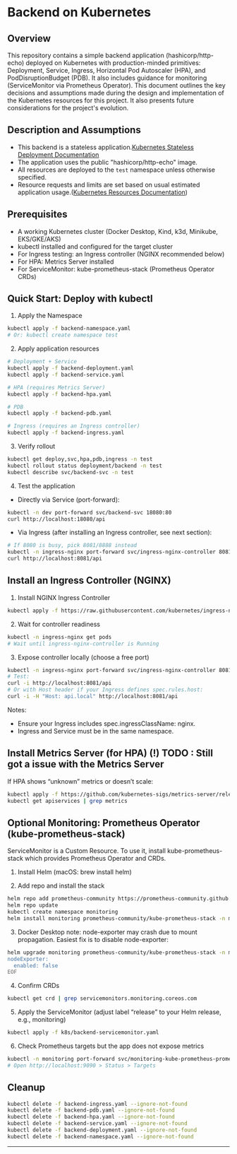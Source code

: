 # Backend on Kubernetes

## Overview

This repository contains a simple backend application (hashicorp/http-echo) deployed on Kubernetes with production-minded primitives: Deployment, Service, Ingress, Horizontal Pod Autoscaler (HPA), and PodDisruptionBudget (PDB). It also includes guidance for monitoring (ServiceMonitor via Prometheus Operator).
This document outlines the key decisions and assumptions made during the design and implementation of the Kubernetes resources for this project. It also presents future considerations for the project's evolution.

## Description and Assumptions

- This backend is a stateless application.[Kubernetes Stateless Deployment Documentation](https://kubernetes.io/docs/tasks/run-application/run-stateless-application-deployment/)
- The application uses the public "hashicorp/http-echo" image.
- All resources are deployed to the `test` namespace unless otherwise specified.
- Resource requests and limits are set based on usual estimated application usage.([Kubernetes Resources Documentation](https://kubernetes.io/docs/concepts/configuration/manage-resources-containers/))

## Prerequisites

- A working Kubernetes cluster (Docker Desktop, Kind, k3d, Minikube, EKS/GKE/AKS)
- kubectl installed and configured for the target cluster
- For Ingress testing: an Ingress controller (NGINX recommended below)
- For HPA: Metrics Server installed
- For ServiceMonitor: kube-prometheus-stack (Prometheus Operator CRDs)

## Quick Start: Deploy with kubectl

1) Apply the Namespace
```bash
kubectl apply -f backend-namespace.yaml
# Or: kubectl create namespace test
```

2) Apply application resources
```bash
# Deployment + Service
kubectl apply -f backend-deployment.yaml
kubectl apply -f backend-service.yaml

# HPA (requires Metrics Server)
kubectl apply -f backend-hpa.yaml

# PDB
kubectl apply -f backend-pdb.yaml

# Ingress (requires an Ingress controller)
kubectl apply -f backend-ingress.yaml
```

3) Verify rollout
```bash
kubectl get deploy,svc,hpa,pdb,ingress -n test
kubectl rollout status deployment/backend -n test
kubectl describe svc/backend-svc -n test
```

4) Test the application

- Directly via Service (port-forward):
```bash
kubectl -n dev port-forward svc/backend-svc 18080:80
curl http://localhost:18080/api
```

- Via Ingress (after installing an Ingress controller, see next section):
```bash
# If 8080 is busy, pick 8081/8888 instead
kubectl -n ingress-nginx port-forward svc/ingress-nginx-controller 8081:80
curl http://localhost:8081/api

```

## Install an Ingress Controller (NGINX)

1) Install NGINX Ingress Controller
```bash
kubectl apply -f https://raw.githubusercontent.com/kubernetes/ingress-nginx/main/deploy/static/provider/cloud/deploy.yaml
```

2) Wait for controller readiness
```bash
kubectl -n ingress-nginx get pods
# Wait until ingress-nginx-controller is Running
```

3) Expose controller locally (choose a free port)
```bash
kubectl -n ingress-nginx port-forward svc/ingress-nginx-controller 8081:80
# Test:
curl -i http://localhost:8081/api
# Or with Host header if your Ingress defines spec.rules.host:
curl -i -H "Host: api.local" http://localhost:8081/api
```

Notes:
- Ensure your Ingress includes spec.ingressClassName: nginx.
- Ingress and Service must be in the same namespace.

## Install Metrics Server (for HPA) (!) TODO : Still got a issue with the Metrics Server

If HPA shows “unknown” metrics or doesn’t scale:
```bash
kubectl apply -f https://github.com/kubernetes-sigs/metrics-server/releases/latest/download/components.yaml
kubectl get apiservices | grep metrics
```

## Optional Monitoring: Prometheus Operator (kube-prometheus-stack)

ServiceMonitor is a Custom Resource. To use it, install kube-prometheus-stack which provides Prometheus Operator and CRDs.

1) Install Helm (macOS: brew install helm)

2) Add repo and install the stack
```bash
helm repo add prometheus-community https://prometheus-community.github.io/helm-charts
helm repo update
kubectl create namespace monitoring
helm install monitoring prometheus-community/kube-prometheus-stack -n monitoring
```

3) Docker Desktop note: node-exporter may crash due to mount propagation. Easiest fix is to disable node-exporter:
```bash
helm upgrade monitoring prometheus-community/kube-prometheus-stack -n monitoring -f - <<EOF
nodeExporter:
  enabled: false
EOF
```

4) Confirm CRDs
```bash
kubectl get crd | grep servicemonitors.monitoring.coreos.com
```

5) Apply the ServiceMonitor (adjust label “release” to your Helm release, e.g., monitoring)
```bash
kubectl apply -f k8s/backend-servicemonitor.yaml
```

6) Check Prometheus targets but the app does not expose metrics
```bash
kubectl -n monitoring port-forward svc/monitoring-kube-prometheus-prometheus 9090:9090
# Open http://localhost:9090 > Status > Targets
```

## Cleanup

```bash
kubectl delete -f backend-ingress.yaml --ignore-not-found
kubectl delete -f backend-pdb.yaml --ignore-not-found
kubectl delete -f backend-hpa.yaml --ignore-not-found
kubectl delete -f backend-service.yaml --ignore-not-found
kubectl delete -f backend-deployment.yaml --ignore-not-found
kubectl delete -f backend-namespace.yaml --ignore-not-found
```

---
